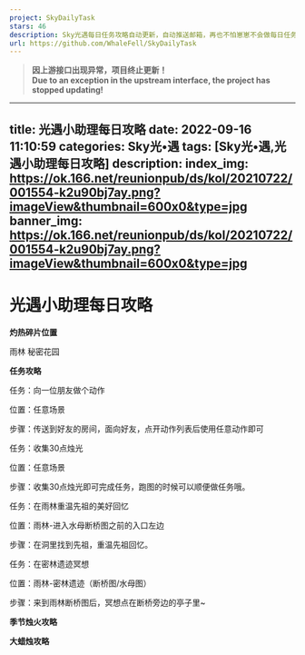 ```yaml
---
project: SkyDailyTask
stars: 46
description: Sky光遇每日任务攻略自动更新，自动推送邮箱，再也不怕崽崽不会做每日任务啦啦啦！！！【利用爬虫实现】
url: https://github.com/WhaleFell/SkyDailyTask
---
```


> **因上游接口出现异常，项目终止更新！**  
> **Due to an exception in the upstream interface, the project has stopped updating!**

* * *

title: 光遇小助理每日攻略 date: 2022-09-16 11:10:59 categories: Sky光•遇 tags: \[Sky光•遇,光遇小助理每日攻略\] description: index\_img: https://ok.166.net/reunionpub/ds/kol/20210722/001554-k2u90bj7ay.png?imageView&thumbnail=600x0&type=jpg banner\_img: https://ok.166.net/reunionpub/ds/kol/20210722/001554-k2u90bj7ay.png?imageView&thumbnail=600x0&type=jpg
--------------------------------------------------------------------------------------------------------------------------------------------------------------------------------------------------------------------------------------------------------------------------------------------------------------------------------------------

光遇小助理每日攻略
=========

**灼热碎片位置**

雨林 秘密花园

**任务攻略**

任务：向一位朋友做个动作

位置：任意场景

步骤：传送到好友的房间，面向好友，点开动作列表后使用任意动作即可

任务：收集30点烛光

位置：任意场景

步骤：收集30点烛光即可完成任务，跑图的时候可以顺便做任务哦。

任务：在雨林重温先祖的美好回忆

位置：雨林-进入水母断桥图之前的入口左边

步骤：在洞里找到先祖，重温先祖回忆。

任务：在密林遗迹冥想

位置：雨林-密林遗迹（断桥图/水母图）

步骤：来到雨林断桥图后，冥想点在断桥旁边的亭子里~

**季节烛火攻略**

**大蜡烛攻略**
